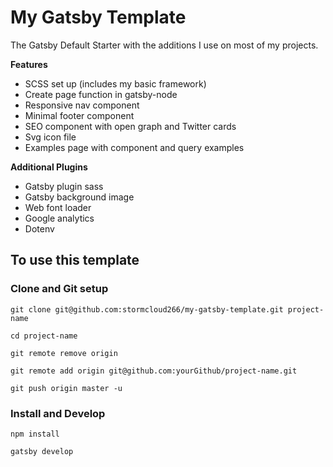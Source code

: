 # My Gatsby Template

The Gatsby Default Starter with the additions I use on most of my projects.

**Features**
* SCSS set up (includes my basic framework)
* Create page function in gatsby-node
* Responsive nav component
* Minimal footer component
* SEO component with open graph and Twitter cards
* Svg icon file
* Examples page with component and query examples

**Additional Plugins**
* Gatsby plugin sass
* Gatsby background image
* Web font loader
* Google analytics
* Dotenv

## To use this template

### Clone and Git setup

`git clone git@github.com:stormcloud266/my-gatsby-template.git project-name`

`cd project-name`

`git remote remove origin`

`git remote add origin git@github.com:yourGithub/project-name.git`

`git push origin master -u`

### Install and Develop

`npm install`

`gatsby develop`
